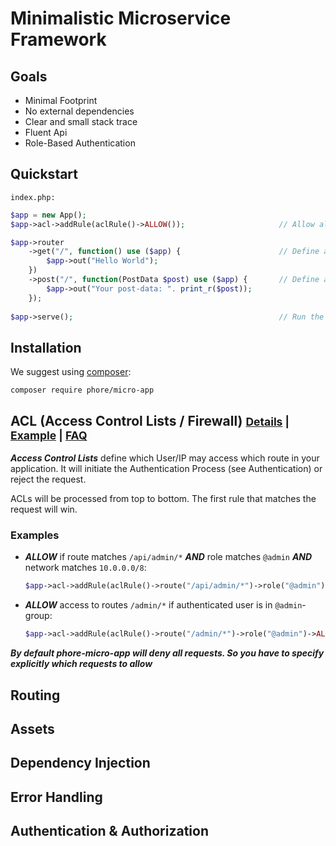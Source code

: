 # Minimalistic Microservice Framework

## Goals

- Minimal Footprint
- No external dependencies
- Clear and small stack trace
- Fluent Api
- Role-Based Authentication

## Quickstart

```index.php:```
```php
$app = new App();
$app->acl->addRule(aclRule()->ALLOW());                     // Allow all requests

$app->router
    ->get("/", function() use ($app) {                      // Define a Action for HTTP-GET-Requests to /
        $app->out("Hello World");
    })
    ->post("/", function(PostData $post) use ($app) {       // Define a Action for HTTP-POST-Requests to /
        $app->out("Your post-data: ". print_r($post));
    });
    
$app->serve();                                              // Run the App
```

## Installation

We suggest using [composer](http://getcomposer.com):

```
composer require phore/micro-app
``` 

## ACL (Access Control Lists / Firewall) <small>[Details](doc/acl/acl.md) | [Example](doc/acl/acl.php) | [FAQ](doc/acl/acl-faq.md)</small>



***Access Control Lists*** define which User/IP may access which route in
your application. It will initiate the Authentication Process (see Authentication)
or reject the request.

ACLs will be processed from top to bottom. The first rule that matches the request
will win.

### Examples

- ***ALLOW*** if route matches `/api/admin/*` ***AND*** role matches `@admin` ***AND*** network matches `10.0.0.0/8`:
    ```php
    $app->acl->addRule(aclRule()->route("/api/admin/*")->role("@admin")->network("10.0.0.0/8")->ALLOW());
    ```

- ***ALLOW*** access to routes `/admin/*` if authenticated user is in `@admin`-group:
    ```php
    $app->acl->addRule(aclRule()->route("/admin/*")->role("@admin")->ALLOW());
    ```


***By default phore-micro-app will deny all requests. So you have to specify explicitly
which requests to allow***

## Routing

## Assets

## Dependency Injection

## Error Handling

## Authentication & Authorization
